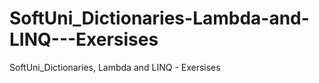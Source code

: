 # SoftUni_Dictionaries-Lambda-and-LINQ---Exersises
SoftUni_Dictionaries, Lambda and LINQ - Exersises

